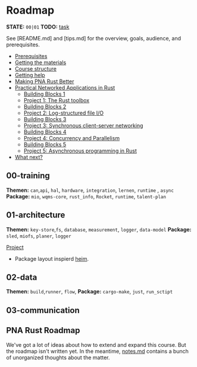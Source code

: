 # Roadmap

**STATE:** `00|01`
**TODO:** [task](roadmap/t11.md)
<!-- NOTE: keep the above in sync with README.md -->

See [README.md] and [tips.md] for the overview, goals, audience, and prerequisites.

- [Prerequisites](#user-content-prerequisites)
- [Getting the materials](#user-content-getting-the-materials)
- [Course structure](#user-content-course-structure)
- [Getting help](#user-content-getting-help)
- [Making PNA Rust Better](#user-content-making-pna-rust-better)
- [Practical Networked Applications in Rust](#user-content-practical-networked-applications-in-rust)
  - [Building Blocks 1](#user-content-building-blocks-1)
  - [Project 1: The Rust toolbox](#user-content-project-1-the-rust-toolbox)
  - [Building Blocks 2](#user-content-building-blocks-2)
  - [Project 2: Log-structured file I/O](#user-content-project-2-log-structured-file-io)
  - [Building Blocks 3](#user-content-building-blocks-3)
  - [Project 3: Synchronous client-server networking](#user-content-project-3-synchronous-client-server-networking)
  - [Building Blocks 4](#user-content-building-blocks-4)
  - [Project 4: Concurrency and Parallelism](#user-content-project-4-concurrency-and-parallelism)
  - [Building Blocks 5](#user-content-building-blocks-5)
  - [Project 5: Asynchronous programming in Rust](#user-content-project-5-asynchronous-programming-in-rust)
- [What next?](#user-content-what-next)


## 00-training
**Themen:** `can`,`api`, `hal`, `hardware`, `integration`, `lernen`, `runtime` , `async`
**Package:** `mio`, `wqms-core`, `rust_info`, `Rocket`, `runtime`, `talent-plan`

## 01-architecture

**Themen:** `key-store`,`fs`, `database`, `measurement`, `logger`, `data-model`
**Package:** `sled`, `miofs`, `planer`, `logger`

[Project](/.roadmap/01-architecture/)
- Package layout inspierd [heim].

## 02-data

**Themen:** `build`,`runner`, `flow`,
**Package:** `cargo-make`, `just`, `run_sctipt`

## 03-communication



## PNA Rust Roadmap

We've got a lot of ideas about how to extend and expand this course. But the
roadmap isn't written yet. In the meantime, [notes.md] contains a bunch of
unorganized thoughts about the matter.

[notes.md]: ./notes.md

<!-- github links -->
[rust-async]:https://github.com/rustasync
[runtime]:https://github.com/rustasync/runtime
[tide]:https://github.com/rustasync/tide
[heim]:https://github.com/heim-rs/heim


[path-table]:https://github.com/rustasync/path-table.git
